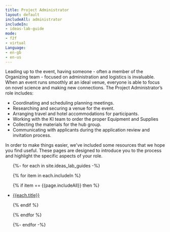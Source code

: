```yaml
---
title: Project Administrator
layout: default
includeAll: administrator
includeIn:
- ideas-lab-guide
mode:
- f2f
- virtual
Language:
- en-gb
- en-us
---
```


Leading up to the event, having someone - often a member of the Organizing team - focused on administration and logistics is invaluable. When an event runs smoothly at an ideal venue, everyone is able to focus on novel science and making new connections. The Project Administrator’s role includes:
 * Coordinating and scheduling planning meetings.
 * Researching and securing a venue for the event.
 * Arranging travel and hotel accommodations for participants.
 * Working with the KI team to order the proper Equipment and Supplies
 * Collecting the materials for the hub group.
 * Communicating with applicants during the application review and invitation process.

In order to make things easier, we've included some resources that we hope you find useful. These pages are designed to introduce you to the process and highlight the specific aspects of your role.
<ul>
{%- for each in site.ideas_lab_guides -%}

{% for item in each.includeIn %}

{% if item == {{page.includeAll}} then %}

<li><a href="{{each.url}}">{{each.title}}</a></li>

{% endif %}

{% endfor %}

{%- endfor -%}
</ul>
